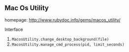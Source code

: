 ## Mac Os Utility

homepage: http://www.rubydoc.info/gems/macos_utility/

Interface
1. `MacosUtility.change_desktop_background(file)`
2. `MacosUtility.manage_cmd_process(pid, limit_seconds)` 